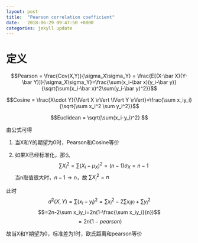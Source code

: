 ```yaml
---
layout: post
title:  "Pearson correlation coefficient"
date:   2018-06-29 09:47:50 +0800
categories: jekyll update
---
```

<script type="text/javascript" async src="https://cdn.mathjax.org/mathjax/latest/MathJax.js?config=TeX-MML-AM_CHTML"> </script>

# 定义
$$Pearson = \frac{Cov(X,Y)}{\sigma_X\sigma_Y} = \frac{E[(X-\bar X)(Y-\bar Y)]}{\sigma_X\sigma_Y}=\frac{\sum(x_i-\bar x)(y_i-\bar y)}{\sqrt{\sum(x_i-\bar x)^2\sum(y_i-\bar y)^2}}$$

$$Cosine = \frac{X\cdot Y}{\lVert X \rVert \lVert Y \rVert}=\frac{\sum x_iy_i}{\sqrt{\sum x_i^2 \sum y_i^2}}$$

$$Euclidean = \sqrt{\sum(x_i-y_i)^2} $$


由公式可得

1. 当X和Y的期望为0时，Pearson和Cosine等价

2. 如果X已经标准化，那么
$$\sum X_i^2 = \sum (X_i-\mu_X)^2=(n-1)\sigma_X=n-1$$
当n取值很大时，$n-1\rightarrow n$，故
$\sum X_i^2=n$

此时$$d^2(X,Y)=\sum(x_i-y_i)^2=\sum x_i^2 -2\sum x_iy_i+\sum y_i^2$$
$$=2n-2\sum x_iy_i=2n(1-\frac{\sum x_iy_i}{n})$$
$$=2n(1-pearson)$$

故当X和Y期望为0，标准差为1时，欧氏距离和pearson等价